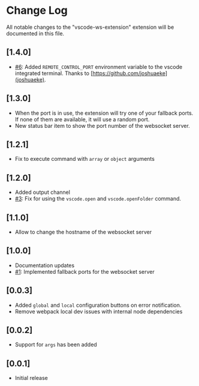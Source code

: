 # Change Log

All notable changes to the "vscode-ws-extension" extension will be documented in this file.

## [1.4.0]

- [#6](https://github.com/estruyf/vscode-remote-control/issues/6): Added `REMOTE_CONTROL_PORT` environment variable to the vscode integrated terminal. Thanks to [https://github.com/joshuaeke](joshuaeke).

## [1.3.0]

- When the port is in use, the extension will try one of your fallback ports. If none of them are available, it will use a random port.
- New status bar item to show the port number of the websocket server.

## [1.2.1]

- Fix to execute command with `array` or `object` arguments

## [1.2.0]

- Added output channel
- [#3](https://github.com/estruyf/vscode-remote-control/issues/3): Fix for using the `vscode.open` and `vscode.openFolder` command.

## [1.1.0]

- Allow to change the hostname of the websocket server

## [1.0.0]

- Documentation updates
- [#1](https://github.com/estruyf/vscode-remote-control/issues/1): Implemented fallback ports for the websocket server

## [0.0.3]

- Added `global` and `local` configuration buttons on error notification.
- Remove webpack local dev issues with internal node dependencies

## [0.0.2]

- Support for `args` has been added

## [0.0.1]

- Initial release
